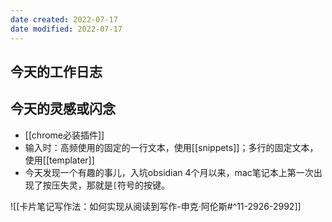 ```yaml
---
date created: 2022-07-17
date modified: 2022-07-17
---
```


## 今天的工作日志

## 今天的灵感或闪念

- [[chrome必装插件]]
- 输入时：高频使用的固定的一行文本，使用[[snippets]]；多行的固定文本，使用[[templater]]
- 今天发现一个有趣的事儿，入坑obsidian 4个月以来，mac笔记本上第一次出现了按压失灵，那就是`[`符号的按键。

![[卡片笔记写作法：如何实现从阅读到写作-申克·阿伦斯#^11-2926-2992]]
